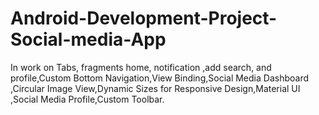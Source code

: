 # Android-Development-Project-Social-media-App
In work on Tabs, fragments home, notification ,add search, and profile,Custom Bottom Navigation,View Binding,Social Media Dashboard ,Circular Image View,Dynamic Sizes for Responsive Design,Material UI ,Social Media Profile,Custom Toolbar.
